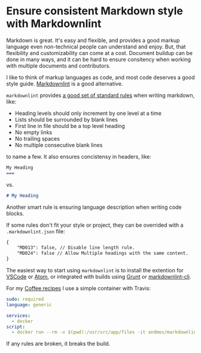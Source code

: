 Ensure consistent Markdown style with Markdownlint
===

Markdown is great. It's easy and flexible, and provides a good markup language even non-technical people can understand and enjoy. But, that flexibility and customizability can come at a cost. Document buildup can be done in many ways, and it can be hard to ensure consitency when working with multiple documents and contributors.

I like to think of markup languages as code, and most code deserves a good style guide. [Markdownlint](https://github.com/DavidAnson/markdownlint) is a good alternative.

`markdownlint` provides [a good set of standard rules](https://github.com/DavidAnson/markdownlint/blob/master/doc/Rules.md) when writing markdown, like:

* Heading levels should only increment by one level at a time
* Lists should be surrounded by blank lines
* First line in file should be a top level heading
* No empty links
* No trailing spaces
* No multiple consecutive blank lines

to name a few. It also ensures concistensy in headers, like:

```markdown
My Heading
===
```

vs.

```markdown
# My Heading
```

Another smart rule is ensuring language description when writing code blocks.

If some rules don't fit your style or project, they can be overrided with a `.markdownlint.json` file:

```markdown
{
    "MD013": false, // Disable line length rule.  
    "MD024": false // Allow Multiple headings with the same content.
}
```

The easiest way to start using `markdownlint` is to install the extention for [VSCode](https://marketplace.visualstudio.com/items?itemName=DavidAnson.vscode-markdownlint) or [Atom](https://atom.io/packages/linter-node-markdownlint), or integrated with builds using [Grunt](https://github.com/sagiegurari/grunt-markdownlint) or [markdownlint-cli](https://github.com/igorshubovych/markdownlint-cli).

For my [Coffee recipes](https://github.com/andmos/Coffee) I use a simple container with Travis:

```yaml
sudo: required
language: generic

services:
  - docker
script:
  - docker run --rm -v $(pwd):/usr/src/app/files -it andmos/markdownlint *.md
```

If any rules are broken, it breaks the build.